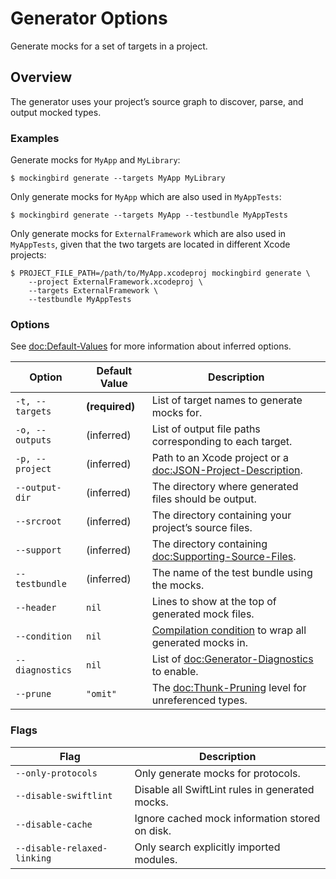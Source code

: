 # Generator Options

Generate mocks for a set of targets in a project.

## Overview

The generator uses your project’s source graph to discover, parse, and output mocked types.

### Examples

Generate mocks for `MyApp` and `MyLibrary`:

```console
$ mockingbird generate --targets MyApp MyLibrary
```

Only generate mocks for `MyApp` which are also used in `MyAppTests`:

```console
$ mockingbird generate --targets MyApp --testbundle MyAppTests
```

Only generate mocks for `ExternalFramework` which are also used in `MyAppTests`, given that the two targets are located in different Xcode projects:

```console
$ PROJECT_FILE_PATH=/path/to/MyApp.xcodeproj mockingbird generate \
    --project ExternalFramework.xcodeproj \
    --targets ExternalFramework \
    --testbundle MyAppTests
```

### Options

See <doc:Default-Values> for more information about inferred options.

| Option | Default Value | Description |
| --- | --- | --- |
| `-t, --targets` | **(required)** | List of target names to generate mocks for. |
| `-o, --outputs` | (inferred) | List of output file paths corresponding to each target. |
| `-p, --project` | (inferred) | Path to an Xcode project or a <doc:JSON-Project-Description>. |
| `--output-dir` | (inferred) | The directory where generated files should be output. |
| `--srcroot` | (inferred) | The directory containing your project’s source files. |
| `--support` | (inferred) | The directory containing <doc:Supporting-Source-Files>. |
| `--testbundle` | (inferred) | The name of the test bundle using the mocks. |
| `--header` | `nil` | Lines to show at the top of generated mock files. |
| `--condition` | `nil` | [Compilation condition](https://docs.swift.org/swift-book/ReferenceManual/Statements.html#ID538) to wrap all generated mocks in. |
| `--diagnostics` | `nil` | List of <doc:Generator-Diagnostics> to enable. |
| `--prune` | `"omit"` | The <doc:Thunk-Pruning> level for unreferenced types. |

### Flags

| Flag | Description |
| --- | --- |
| `--only-protocols` | Only generate mocks for protocols. |
| `--disable-swiftlint` | Disable all SwiftLint rules in generated mocks. |
| `--disable-cache` | Ignore cached mock information stored on disk. |
| `--disable-relaxed-linking` | Only search explicitly imported modules. |
